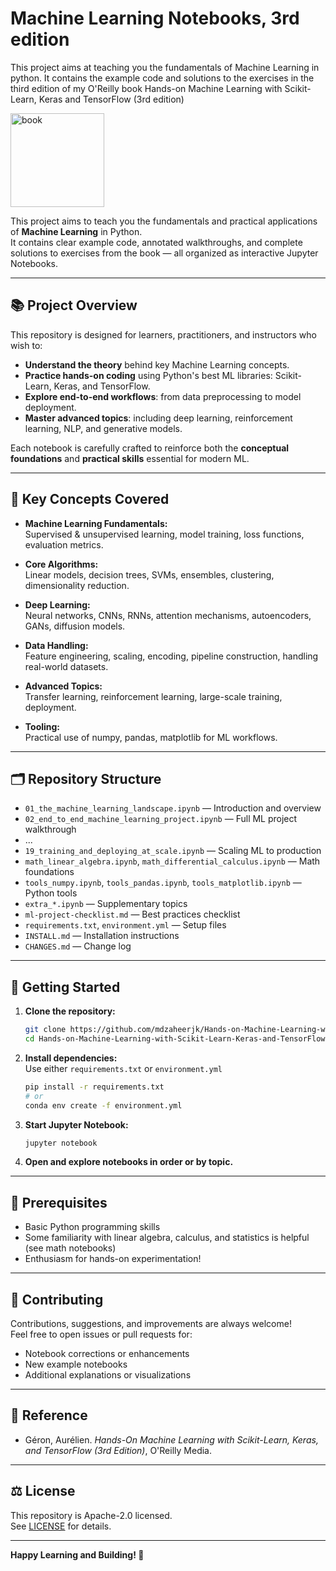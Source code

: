 Machine Learning Notebooks, 3rd edition
=================================

This project aims at teaching you the fundamentals of Machine Learning in
python. It contains the example code and solutions to the exercises in the third edition of my O'Reilly book Hands-on Machine Learning with Scikit-Learn, Keras and TensorFlow (3rd edition)

<a href="https://homl.info/er3"><img src="https://learning.oreilly.com/library/cover/9781098125967/300w/" title="book" width="150" border="0" /></a>


This project aims to teach you the fundamentals and practical applications of **Machine Learning** in Python.  
It contains clear example code, annotated walkthroughs, and complete solutions to exercises from the book — all organized as interactive Jupyter Notebooks.

---

## 📚 Project Overview

This repository is designed for learners, practitioners, and instructors who wish to:

- **Understand the theory** behind key Machine Learning concepts.
- **Practice hands-on coding** using Python's best ML libraries: Scikit-Learn, Keras, and TensorFlow.
- **Explore end-to-end workflows**: from data preprocessing to model deployment.
- **Master advanced topics**: including deep learning, reinforcement learning, NLP, and generative models.

Each notebook is carefully crafted to reinforce both the **conceptual foundations** and **practical skills** essential for modern ML.

---

## 🔑 Key Concepts Covered

- **Machine Learning Fundamentals:**  
  Supervised & unsupervised learning, model training, loss functions, evaluation metrics.

- **Core Algorithms:**  
  Linear models, decision trees, SVMs, ensembles, clustering, dimensionality reduction.

- **Deep Learning:**  
  Neural networks, CNNs, RNNs, attention mechanisms, autoencoders, GANs, diffusion models.

- **Data Handling:**  
  Feature engineering, scaling, encoding, pipeline construction, handling real-world datasets.

- **Advanced Topics:**  
  Transfer learning, reinforcement learning, large-scale training, deployment.

- **Tooling:**  
  Practical use of numpy, pandas, matplotlib for ML workflows.

---

## 🗂 Repository Structure

- `01_the_machine_learning_landscape.ipynb` — Introduction and overview
- `02_end_to_end_machine_learning_project.ipynb` — Full ML project walkthrough
- ...
- `19_training_and_deploying_at_scale.ipynb` — Scaling ML to production
- `math_linear_algebra.ipynb`, `math_differential_calculus.ipynb` — Math foundations
- `tools_numpy.ipynb`, `tools_pandas.ipynb`, `tools_matplotlib.ipynb` — Python tools
- `extra_*.ipynb` — Supplementary topics
- `ml-project-checklist.md` — Best practices checklist
- `requirements.txt`, `environment.yml` — Setup files
- `INSTALL.md` — Installation instructions
- `CHANGES.md` — Change log

---

## 🚀 Getting Started

1. **Clone the repository:**
   ```bash
   git clone https://github.com/mdzaheerjk/Hands-on-Machine-Learning-with-Scikit-Learn-Keras-and-TensorFlow.git
   cd Hands-on-Machine-Learning-with-Scikit-Learn-Keras-and-TensorFlow
   ```

2. **Install dependencies:**  
   Use either `requirements.txt` or `environment.yml`
   ```bash
   pip install -r requirements.txt
   # or
   conda env create -f environment.yml
   ```

3. **Start Jupyter Notebook:**
   ```bash
   jupyter notebook
   ```

4. **Open and explore notebooks in order or by topic.**

---

## 📝 Prerequisites

- Basic Python programming skills
- Some familiarity with linear algebra, calculus, and statistics is helpful (see math notebooks)
- Enthusiasm for hands-on experimentation!

---

## 🤝 Contributing

Contributions, suggestions, and improvements are always welcome!  
Feel free to open issues or pull requests for:

- Notebook corrections or enhancements
- New example notebooks
- Additional explanations or visualizations

---

## 📗 Reference

- Géron, Aurélien. _Hands-On Machine Learning with Scikit-Learn, Keras, and TensorFlow (3rd Edition)_, O'Reilly Media.

---

## ⚖️ License

This repository is Apache-2.0 licensed.  
See [LICENSE](LICENSE) for details.

---

**Happy Learning and Building! 🚀**
